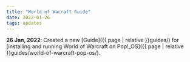```yaml
---
title: "World of Wacraft Guide"
date: 2022-01-26
tags: updates
---
```


**26 Jan, 2022**: Created a new [Guide]({{ page | relative }}guides/) for [installing and running World of Warcraft on Pop!_OS]({{ page | relative }}guides/world-of-warcraft-pop-os/).
